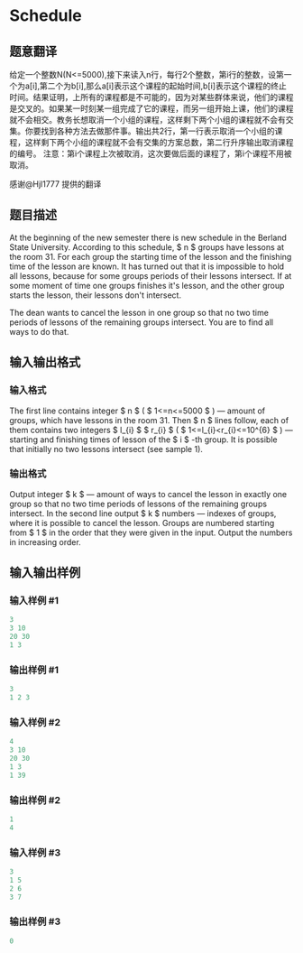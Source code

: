 # Schedule

## 题意翻译

给定一个整数N(N<=5000),接下来读入n行，每行2个整数，第i行的整数，设第一个为a[i],第二个为b[i],那么a[i]表示这个课程的起始时间,b[i]表示这个课程的终止时间。结果证明，上所有的课程都是不可能的，因为对某些群体来说，他们的课程是交叉的。如果某一时刻某一组完成了它的课程，而另一组开始上课，他们的课程就不会相交。教务长想取消一个小组的课程，这样剩下两个小组的课程就不会有交集。你要找到各种方法去做那件事。输出共2行，第一行表示取消一个小组的课程，这样剩下两个小组的课程就不会有交集的方案总数，第二行升序输出取消课程的编号。 注意：第i个课程上次被取消，这次要做后面的课程了，第i个课程不用被取消。

感谢@Hjl1777 提供的翻译

## 题目描述

At the beginning of the new semester there is new schedule in the Berland State University. According to this schedule, $ n $ groups have lessons at the room 31. For each group the starting time of the lesson and the finishing time of the lesson are known. It has turned out that it is impossible to hold all lessons, because for some groups periods of their lessons intersect. If at some moment of time one groups finishes it's lesson, and the other group starts the lesson, their lessons don't intersect.

The dean wants to cancel the lesson in one group so that no two time periods of lessons of the remaining groups intersect. You are to find all ways to do that.

## 输入输出格式

### 输入格式

The first line contains integer $ n $ ( $ 1<=n<=5000 $ ) — amount of groups, which have lessons in the room 31. Then $ n $ lines follow, each of them contains two integers $ l_{i} $ $ r_{i} $ ( $ 1<=l_{i}<r_{i}<=10^{6} $ ) — starting and finishing times of lesson of the $ i $ -th group. It is possible that initially no two lessons intersect (see sample 1).

### 输出格式

Output integer $ k $ — amount of ways to cancel the lesson in exactly one group so that no two time periods of lessons of the remaining groups intersect. In the second line output $ k $ numbers — indexes of groups, where it is possible to cancel the lesson. Groups are numbered starting from $ 1 $ in the order that they were given in the input. Output the numbers in increasing order.

## 输入输出样例

### 输入样例 #1

```cpp
3
3 10
20 30
1 3

```
### 输出样例 #1

```cpp
3
1 2 3 
```


### 输入样例 #2

```cpp
4
3 10
20 30
1 3
1 39

```
### 输出样例 #2

```cpp
1
4 
```


### 输入样例 #3

```cpp
3
1 5
2 6
3 7

```
### 输出样例 #3

```cpp
0

```
